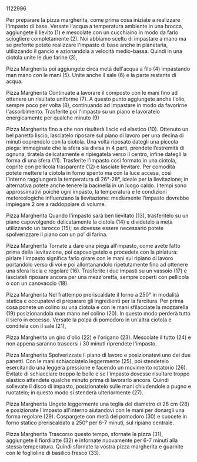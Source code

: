 1122996

Per preparare la pizza margherita, come prima cosa iniziate a realizzare l'impasto di base. Versate l'acqua a temperatura ambiente in una brocca, aggiungete il lievito (1) e mescolate con un cucchiaino in modo da farlo sciogliere completamente (2). Noi abbiamo scelto di impastare a mano ma se preferite potete realizzare l'impasto di base anche in planetaria, utilizzando il gancio e azionandola a velocità medio-bassa. Quindi in una ciotola unite le due farine (3),

Pizza Margherita
poi aggiungete circa metà dell'acqua a filo (4) impastando man mano con le mani (5). Unite anche il sale (6) e la parte restante di acqua.

Pizza Margherita
Continuate a lavorare il composto con le mani fino ad ottenere un risultato uniforme (7). A questo punto aggiungete anche l'olio, sempre poco per volta (8), continuando ad impastare in modo da favorirne l'assorbimento. Trasferite poi l'impasto su un piano e lavoratelo energicamente per qualche minuto (9)

Pizza Margherita
fino a che non risulterà liscio ed elastico (10). Ottenuto un bel panetto liscio, lasciatelo riposare sul piano di lavoro per una decina di minuti coprendolo con la ciotola. Una volta riposato dategli una piccola piega: immaginate che la sfera sia divisa in 4 parti, prendete l’estremità di ognuna, tiratela delicatamente e ripiegatela verso il centro, infine dategli la forma di una sfera (11). Trasferite l'impasto così formato in una ciotola, coprite con pellicola trasparente (12) e lasciate lievitare. Per comodità potete mettere la ciotola in forno spento ma con la luce accesa, così l’interno raggiungerà la temperatura di 26°-28°, ideale per la lievitazione; in alternativa potete anche tenere la bacinella in un luogo caldo. I tempi sono approssimativi poiché ogni impasto, la temperatura e le condizioni metereologiche influenzano la lievitazione: mediamente l’impasto dovrebbe impiegare 2 ore a raddoppiare di volume.

Pizza Margherita
Quando l'impasto sarà ben lievitato (13), trasferitelo su un piano capovolgendo delicatamente la ciotola (14) e dividetelo a metà utilizzando un tarocco (15); se dovesse essere necessario potete spolverizzare il piano con un po' di farina.

Pizza Margherita
Tornate a dare una piega all’impasto, come avete fatto prima della lievitazione, poi capovolgetelo e procedete con la pirlatura: pirlare l'impasto significa farlo girare con le mani sul ripiano di lavoro portandolo verso di voi e poi allontanandolo ripetutamente fino ad ottenere una sfera liscia e regolare (16). Trasferite i due impasti su un vassoio (17) e lasciateli riposare ancora per una mezz'oretta, sempre coperti con pellicola o con un canovaccio (18).

Pizza Margherita
Nel frattempo preriscaldate il forno a 250° in modalità statica e occupatevi di preparare gli ingredienti per la farcitura. Per prima cosa ponete un colino su una ciotola e con le mani sfilacciate la mozzarella (19) posizionandola man mano nel colino (20). In questo modo perderà tutto il siero in eccesso. Versate la polpa di pomodoro in un'altra ciotola e conditela con il sale (21),

Pizza Margherita
un giro d'olio (22) e l'origano (23). Mescolate il tutto (24) e non appena saranno trascorsi i 30 minuti riprendete l'impasto.

Pizza Margherita
Spolverizzate il piano di lavoro e posizionatevi uno dei due panetti. Con le mani schiacciatelo leggermente (25), poi stendetelo esercitando una leggera pressione e facendo un movimento rotatorio (26). Evitate di schiacciare troppo le bolle e se l'impasto dovesse risultare troppo elastico attendete qualche minuto prima di lavorarlo ancora. Quindi sollevate il disco di impasto, posizionatelo sulle mani chiudendole a pugno e ruotatelo; in questo modo si stenderà ulteriormente (27).

Pizza Margherita
Ungete leggermente una teglia del diametro di 28 cm (28) e posizionate l'impasto all'interno aiutandovi con le mani per donargli una forma regolare (29). Cospargete con metà del pomodoro (30) e cuocete in forno statico preriscaldato a 250° per 6-7 minuti, sul ripiano centrale.

Pizza Margherita
Trascorso questo tempo, sfornate la pizza (31), aggiungete il fiordilatte (32) e infornate nuovamente per 6-7 minuti alla stessa temperatura. Quindi sfornate la vostra pizza margherita e guarnite con le foglioline di basilico fresco (33).
